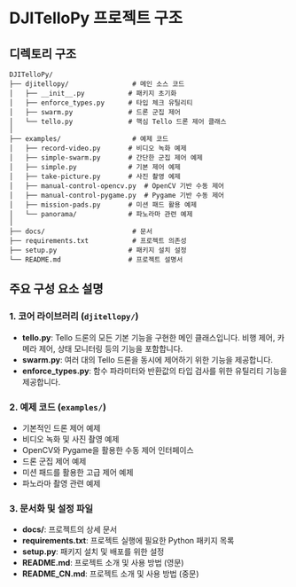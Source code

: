 # DJITelloPy 프로젝트 구조

## 디렉토리 구조

```
DJITelloPy/
├── djitellopy/                # 메인 소스 코드
│   ├── __init__.py           # 패키지 초기화
│   ├── enforce_types.py      # 타입 체크 유틸리티
│   ├── swarm.py              # 드론 군집 제어
│   └── tello.py              # 핵심 Tello 드론 제어 클래스
│
├── examples/                  # 예제 코드
│   ├── record-video.py       # 비디오 녹화 예제
│   ├── simple-swarm.py       # 간단한 군집 제어 예제
│   ├── simple.py             # 기본 제어 예제
│   ├── take-picture.py       # 사진 촬영 예제
│   ├── manual-control-opencv.py  # OpenCV 기반 수동 제어
│   ├── manual-control-pygame.py  # Pygame 기반 수동 제어
│   ├── mission-pads.py       # 미션 패드 활용 예제
│   └── panorama/             # 파노라마 관련 예제
│
├── docs/                      # 문서
├── requirements.txt           # 프로젝트 의존성
├── setup.py                  # 패키지 설치 설정
└── README.md                 # 프로젝트 설명서
```

## 주요 구성 요소 설명

### 1. 코어 라이브러리 (`djitellopy/`)
- **tello.py**: Tello 드론의 모든 기본 기능을 구현한 메인 클래스입니다. 비행 제어, 카메라 제어, 상태 모니터링 등의 기능을 포함합니다.
- **swarm.py**: 여러 대의 Tello 드론을 동시에 제어하기 위한 기능을 제공합니다.
- **enforce_types.py**: 함수 파라미터와 반환값의 타입 검사를 위한 유틸리티 기능을 제공합니다.

### 2. 예제 코드 (`examples/`)
- 기본적인 드론 제어 예제
- 비디오 녹화 및 사진 촬영 예제
- OpenCV와 Pygame을 활용한 수동 제어 인터페이스
- 드론 군집 제어 예제
- 미션 패드를 활용한 고급 제어 예제
- 파노라마 촬영 관련 예제

### 3. 문서화 및 설정 파일
- **docs/**: 프로젝트의 상세 문서
- **requirements.txt**: 프로젝트 실행에 필요한 Python 패키지 목록
- **setup.py**: 패키지 설치 및 배포를 위한 설정
- **README.md**: 프로젝트 소개 및 사용 방법 (영문)
- **README_CN.md**: 프로젝트 소개 및 사용 방법 (중문) 